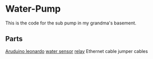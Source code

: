 # Water-Pump
This is the code for the sub pump in my grandma's basement.


## Parts 
[Aruduino leonardo](https://store.arduino.cc/usa/arduino-leonardo-with-headers)
[water sensor](https://www.amazon.com/dp/B01N058HS6/ref=asc_df_B01N058HS65377818/?tag=hyprod-20&creative=395033&creativeASIN=B01N058HS6&linkCode=df0&hvadid=198091640568&hvpos=1o2&hvnetw=g&hvrand=15946419248765670477&hvpone=&hvptwo=&hvqmt=&hvdev=c&hvdvcmdl=&hvlocint=&hvlocphy=9017222&hvtargid=pla-350450658191)
[relay](https://www.amazon.com/WINGONEER-KY-019-Channel-Module-arduino/dp/B06XHJ2PBJ/ref=sr_1_4?s=industrial&ie=UTF8&qid=1519146000&sr=1-4&keywords=relay++arduino)
Ethernet cable
jumper cables 
